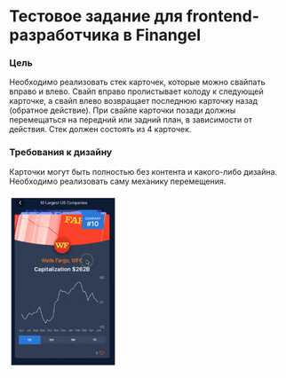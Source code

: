 # Тестовое задание для frontend-разработчика в Finangel

### Цель
Необходимо реализовать стек карточек, которые можно свайпать вправо и влево.
Свайп вправо пролистывает колоду к следующей карточке, а свайп влево возвращает последнюю карточку назад (обратное действие).
При свайпе карточки позади должны перемещаться на передний или задний план, в зависимости от действия.
Стек должен состоять из 4 карточек.

### Требования к дизайну
Карточки могут быть полностью без контента и какого-либо дизайна. Необходимо реализовать саму механику перемещения.

<img src="/testtask.png" align="left" width="200px" alt="Карточки">
